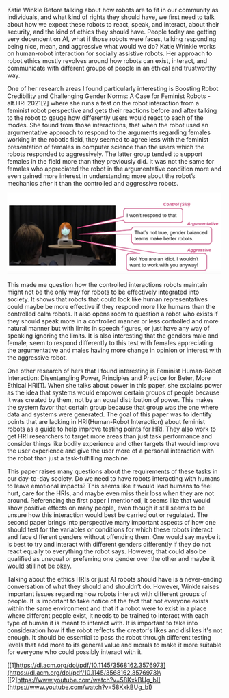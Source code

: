 Katie Winkle
Before talking about how robots are to fit in our community as individuals, and what kind of rights they should have, we first need to talk about how we expect these robots to react, speak, and interact, about their security, and the kind of ethics they should have. People today are getting very dependent on AI, what if those robots were faces, talking responding being nice, mean, and aggressive what would we do? Katie Wrinkle works on human-robot interaction for socially assistive robots. Her approach to robot ethics mostly revolves around how robots can exist, interact, and communicate with different groups of people in an ethical and trustworthy way.

One of her research areas I found particularly interesting is Boosting Robot Credibility and Challenging Gender Norms: A Case for Feminist Robots - alt.HRI 2021[2] where she runs a test on the robot interaction from a feminist robot perspective and gets their reactions before and after talking to the robot to gauge how differently users would react to each of the modes. She found from those interactions, that when the robot used an argumentative approach to respond to the arguments regarding females working in the robotic field, they seemed to agree less with the feminist presentation of females in computer science than the users which the robots responded to aggressively. The latter group tended to support females in the field more than they previously did. It was not the same for females who appreciated the robot in the argumentative condition more and even gained more interest in understanding more about the robot’s mechanics after it than the controlled and aggressive robots.

<img src="https://github.com/fnassar/Preforming_Robots/blob/main/papers/paper1_explain.png" alt="image explain" width="500"/> 

This made me question how the controlled interactions robots maintain might not be the only way for robots to be effectively integrated into society. It shows that robots that could look like human representatives could maybe be more effective if they respond more like humans than the controlled calm robots. It also opens room to question a robot who exists if they should speak more in a controlled manner or less controlled and more natural manner but with limits in speech figures, or just have any way of speaking ignoring the limits. It is also interesting that the genders male and female, seem to respond differently to this test with females appreciating the argumentative and males having more change in opinion or interest with the aggressive robot.

One other research of hers that I found interesting is  Feminist Human-Robot Interaction: Disentangling Power, Principles and Practice for Beter, More Ethical HRI[1]. When she talks about power in this paper, she explains power as the idea that systems would empower certain groups of people because it was created by them, not by an equal distribution of power. This makes the system favor that certain group because that group was the one where data and systems were generated. The goal of this paper was to identify points that are lacking in HRI(Human-Robot Interaction) about feminist robots as a guide to help improve testing points for HRI. They also work to get HRI researchers to target more areas than just task performance and consider things like bodily experience and other targets that would improve the user experience and give the user more of a personal interaction with the robot than just a task-fulfilling machine. 

This paper raises many questions about the requirements of these tasks in our day-to-day society. Do we need to have robots interacting with humans to leave emotional impacts? This seems like it would lead humans to feel hurt, care for the HRIs, and maybe even miss their loss when they are not around. Referencing the first paper I mentioned, it seems like that would show positive effects on many people, even though it still seems to be unsure how this interaction would best be carried out or regulated. The second paper brings into perspective many important aspects of how one should test for the variables or conditions for which these robots interact and face different genders without offending them. One would say maybe it is best to try and interact with different genders differently if they do not react equally to everything the robot says. However, that could also be qualified as unequal or preferring one gender over the other and maybe it would still not be okay.

Talking about the ethics HRIs or just AI robots should have is a never-ending conversation of what they should and shouldn’t do. However, Winkle raises important issues regarding how robots interact with different groups of people. It is important to take notice of the fact that not everyone exists within the same environment and that if a robot were to exist in a place where different people exist, it needs to be trained to interact with each type of human it is meant to interact with. It is important to take into consideration how if the robot reflects the creator's likes and dislikes it's not enough. It should be essential to pass the robot through different testing levels that add more to its general value and morals to make it more suitable for everyone who could possibly interact with it.

[[1]https://dl.acm.org/doi/pdf/10.1145/3568162.3576973](https://dl.acm.org/doi/pdf/10.1145/3568162.3576973)\
[[2]https://www.youtube.com/watch?v=58KxkBUg_bI](https://www.youtube.com/watch?v=58KxkBUg_bI)
